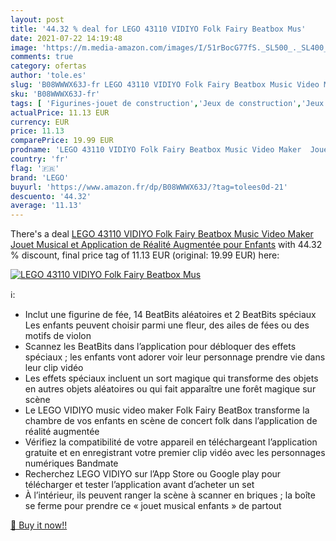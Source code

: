 ```yaml
---
layout: post
title: '44.32 % deal for LEGO 43110 VIDIYO Folk Fairy Beatbox Mus'
date: 2021-07-22 14:19:48
image: 'https://m.media-amazon.com/images/I/51rBocG77fS._SL500_._SL400_.jpg'
comments: true
category: ofertas
author: 'tole.es'
slug: 'B08WWWX63J-fr LEGO 43110 VIDIYO Folk Fairy Beatbox Music Video Maker...'
sku: 'B08WWWX63J-fr'
tags: [ 'Figurines-jouet de construction','Jeux de construction','Jeux et Jouets','Jeux et jouets','lego', ]
actualPrice: 11.13 EUR
currency: EUR
price: 11.13
comparePrice: 19.99 EUR
prodname: 'LEGO 43110 VIDIYO Folk Fairy Beatbox Music Video Maker  Jouet Musical et Application de Réalité Augmentée pour Enfants'
country: 'fr'
flag: '🇫🇷'
brand: 'LEGO'
buyurl: 'https://www.amazon.fr/dp/B08WWWX63J/?tag=tolees0d-21'
descuento: '44.32'
average: '11.13'
---
```


There's a deal [LEGO 43110 VIDIYO Folk Fairy Beatbox Music Video Maker  Jouet Musical et Application de Réalité Augmentée pour Enfants](https://www.amazon.fr/dp/B08WWWX63J/?tag=tolees0d-21)  with  44.32 % discount, final price tag of  11.13 EUR (original: 19.99 EUR) here:

[![LEGO 43110 VIDIYO Folk Fairy Beatbox Mus](https://m.media-amazon.com/images/I/51rBocG77fS._SL500_._SL400_.jpg)](https://www.amazon.fr/dp/B08WWWX63J/?tag=tolees0d-21)

ℹ️:

- Inclut une figurine de fée, 14 BeatBits aléatoires et 2 BeatBits spéciaux Les enfants peuvent choisir parmi une fleur, des ailes de fées ou des motifs de violon
- Scannez les BeatBits dans l’application pour débloquer des effets spéciaux ; les enfants vont adorer voir leur personnage prendre vie dans leur clip vidéo
- Les effets spéciaux incluent un sort magique qui transforme des objets en autres objets aléatoires ou qui fait apparaître une forêt magique sur scène
- Le LEGO VIDIYO music video maker Folk Fairy BeatBox transforme la chambre de vos enfants en scène de concert folk dans l’application de réalité augmentée
- Vérifiez la compatibilité de votre appareil en téléchargeant l’application gratuite et en enregistrant votre premier clip vidéo avec les personnages numériques Bandmate
- Recherchez LEGO VIDIYO sur l’App Store ou Google play pour télécharger et tester l’application avant d’acheter un set
- À l’intérieur, ils peuvent ranger la scène à scanner en briques ; la boîte se ferme pour prendre ce « jouet musical enfants » de partout

[🛒 Buy it now!!](https://www.amazon.fr/dp/B08WWWX63J/?tag=tolees0d-21)
